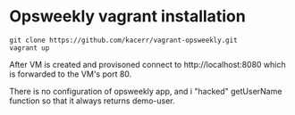 # Opsweekly vagrant installation
```
git clone https://github.com/kacerr/vagrant-opsweekly.git
vagrant up
```

After VM is created and provisoned connect to http://localhost:8080 which is forwarded to the VM's port 80.

There is no configuration of opsweekly app, and i "hacked" getUserName function so that it always returns demo-user.
